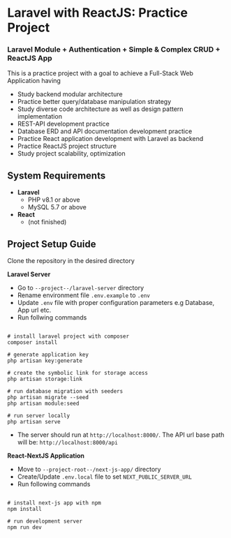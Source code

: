# Laravel with ReactJS: Practice Project

### Laravel Module + Authentication + Simple & Complex CRUD + ReactJS App

This is a practice project with a goal to achieve a Full-Stack Web Application having
- Study backend modular architecture
- Practice better query/database manipulation strategy
- Study diverse code architecture as well as design pattern implementation 
- REST-API development practice
- Database ERD and API documentation development practice
- Practice React application development with Laravel as backend
- Practice ReactJS project structure
- Study project scalability, optimization 

## System Requirements
  - **Laravel**
    - PHP v8.1 or above
    - MySQL 5.7 or above
  - **React**
    - (not finished)

## Project Setup Guide

Clone the repository in the desired directory

**Laravel Server**

- Go to `--project--/laravel-server` directory
- Rename environment file `.env.example` to `.env` 
- Update `.env` file with proper configuration parameters e.g Database, App url etc.
- Run follwing commands
```#!/bin/sh

# install laravel project with composer
composer install

# generate application key
php artisan key:generate

# create the symbolic link for storage access
php artisan storage:link

# run database migration with seeders
php artisan migrate --seed
php artisan module:seed

# run server locally
php artisan serve

```

- The server should run at `http://localhost:8000/`. The API url base path will be: `http://localhost:8000/api`

**React-NextJS Application**

- Move to `--project-root--/next-js-app/` directory
- Create/Update `.env.local` file to set `NEXT_PUBLIC_SERVER_URL`
- Run following commands
```#!/bin/sh

# install next-js app with npm
npm install

# run development server
npm run dev

```



